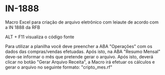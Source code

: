 # IN-1888
Macro Excel para criação de arquivo eletrônico com leiaute de acordo com a IN 1888 da RFB

ALT + F11 visualiza o código fonte

Para utilizar a planilha você deve preencher a ABA "Operações" com os dados das compras/vendas efetuadas.
Após isto, na ABA "Resumo Mensal" deve-se informar o mês que pretende gerar o arquivo.
Após isto, deverá clicar no botão "Gerar Arquivo Receita", a Macro irá efetuar os cálculos e gerar o arquivo no seguinte formato: "cripto_mes.rf"
